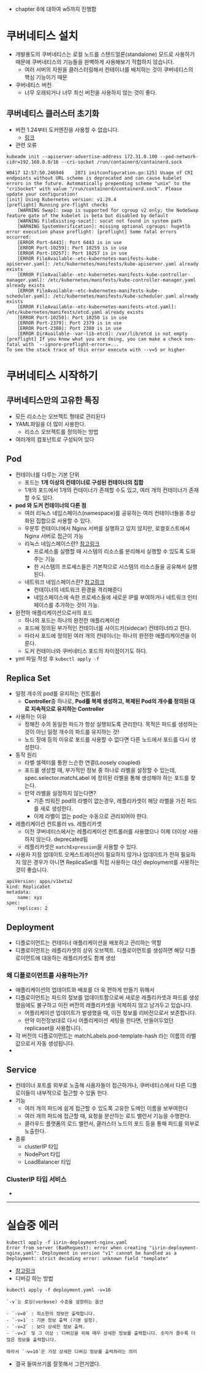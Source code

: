 - chapter 6에 대하여 w5까지 진행함
# 쿠버네티스 설치
- 개발용도의 쿠버네티스는 로컬 노드를 스탠드얼론(standalone) 모드로 사용하기 때문에 쿠버네티스의 기능들을 완벽하게 사용해보기 적합하지 않습니다.
	- 여러 서버의 자원을 클러스터링해서 컨테이너를 배치하는 것이 쿠버네티스의 핵심 기능이기 때문
- 쿠버네티스 버전
	- 너무 오래되거나 너무 최신 버전을 사용하지 않는 것이 좋다.

## 쿠버네티스 클러스터 초기화
- 버전 1.24부터 도커엔진을 사용할 수 없습니다.
	- [링크](https://blog.hyojun.me/5)
- 관련 오류
```
kubeadm init --apiserver-advertise-address 172.31.0.100 --pod-network-cidr=192.168.0.0/16 --cri-socket /run/containerd/containerd.sock

W0417 12:57:50.246946    2871 initconfiguration.go:125] Usage of CRI endpoints without URL scheme is deprecated and can cause kubelet errors in the future. Automatically prepending scheme "unix" to the "criSocket" with value "/run/containerd/containerd.sock". Please update your configuration!
[init] Using Kubernetes version: v1.29.4
[preflight] Running pre-flight checks
	[WARNING Swap]: swap is supported for cgroup v2 only; the NodeSwap feature gate of the kubelet is beta but disabled by default
	[WARNING FileExisting-socat]: socat not found in system path
	[WARNING SystemVerification]: missing optional cgroups: hugetlb
error execution phase preflight: [preflight] Some fatal errors occurred:
	[ERROR Port-6443]: Port 6443 is in use
	[ERROR Port-10259]: Port 10259 is in use
	[ERROR Port-10257]: Port 10257 is in use
	[ERROR FileAvailable--etc-kubernetes-manifests-kube-apiserver.yaml]: /etc/kubernetes/manifests/kube-apiserver.yaml already exists
	[ERROR FileAvailable--etc-kubernetes-manifests-kube-controller-manager.yaml]: /etc/kubernetes/manifests/kube-controller-manager.yaml already exists
	[ERROR FileAvailable--etc-kubernetes-manifests-kube-scheduler.yaml]: /etc/kubernetes/manifests/kube-scheduler.yaml already exists
	[ERROR FileAvailable--etc-kubernetes-manifests-etcd.yaml]: /etc/kubernetes/manifests/etcd.yaml already exists
	[ERROR Port-10250]: Port 10250 is in use
	[ERROR Port-2379]: Port 2379 is in use
	[ERROR Port-2380]: Port 2380 is in use
	[ERROR DirAvailable--var-lib-etcd]: /var/lib/etcd is not empty
[preflight] If you know what you are doing, you can make a check non-fatal with `--ignore-preflight-errors=...`
To see the stack trace of this error execute with --v=5 or higher
```

# 쿠버네티스 시작하기
## 쿠버네티스만의 고유한 특징
- 모든 리소스는 오브젝트 형태로 관리된다
- YAML파일을 더 많이 사용한다.
	- 리소스 오브젝트를 정의하는 방법
- 여러개의 컴포넌트로 구성되어 있다

## Pod
- 컨테이너를 다루는 기본 단위
	- 포드는 **1개 이상의 컨테이너로 구성된 컨테이너의 집합**
    - 1개의 포드에서 1개의 컨테이너가 존재할 수도 있고, 여러 개의 컨테이너가 존재할 수도 있다.
- **pod 와 도커 컨테이너의 다른 점**
	- 여러 리눅스 네임스페이스(namespace)를 공유하는 여러 컨테이너들을 추상화된 집합으로 사용할 수 있다.
	- 우분투 컨테이너에서 Nginx 서버를 실행하고 있지 않지만, 로컬호스트에서 Nginx 서버로 접근이 가능
	- 리눅스 네임스페이스란? [참고링크](https://www.44bits.io/ko/keyword/linux-namespace)
		- 프로세스를 실행할 때 시스템의 리소스를 분리해서 실행할 수 있도록 도와주는 기능
		- 한 시스템의 프로세스들은 기본적으로 시스템의 리소스들을 공유해서 실행된다.
	- 네트워크 네임스페이스란? [참고링크](https://www.44bits.io/ko/post/container-network-2-ip-command-and-network-namespace)
		- 컨테이너의 네트워크 환경을 격리해준다
		- 네임스페이스에 속한 프로세스들에 새로운 IP를 부여하거나 네트워크 인터페이스를 추가하는 것이 가능.
- 완전하 애플리케이션으로서의 포드
	- 하나의 포드는 하나의 완전한 애플리케이션
	- 포드에 정의된 부가적인 컨테이너를 사이드카(sidecar) 컨테이너라고 한다.
	- 따라서 포드에 정의된 여러 개의 컨테이너는 하나의 완전한 애플리케이션을 이룬다.
	- 도커 컨테이너와 쿠버네티스 포드의 차이점이기도 하다.
- yml 파일 작성 후 `kubectl apply -f`

## Replica Set
- 일정 개수의 pod를 유지하는 컨트롤러
	- **Controller**중 하나로, **Pod를 복제 생성하고, 복제된 Pod의 개수를 정의된 대로 지속적으로 유지하는 Controller**
- 사용하는 이유
	- 정해진 수의 동일한 파드가 항상 실행되도록 관리한다. 목적은 파드를 생성하는 것이 아닌 일정 개수의 파드를 유지하는 것!
	- 노드 장애 등의 이유로 포드를 사용할 수 없다면 다른 노드에서 포드를 다시 생성한다.
- 동작 원리
	- 라벨 셀렉터를 통한 느슨한 연결(Loosely coupled)
	- 포드를 생성할 때, 부가적인 정보 중 하나로 라벨을 설정할 수 있는데,  spec.selector.matchLabel 에 정의된 라벨을 통해 생성해야 하는 포드를 찾는다.
	- 만약 라벨을 설정하지 않는다면?
		- 기존 띄워진 pod의 라벨이 없는경우, 레플리카셋이 해당 라벨을 가진 파드를 새로 생성한다.
		- 이제 라벨이 없는 pod는 수동으로 관리되어야 한다.
- 레플리케이션 컨트롤러 vs. 레플리카셋
	- 이전 쿠버네티스에서는 레플리케이션 컨트롤러를 사용했으나 이제 더이상 사용하지 않는다. deprecated됨
	- 레플리카셋은 `matchExpression`을 사용할 수 있다. 
- 사용자 지정 업데이트 오케스트레이션이 필요하지 않거나 업데이트가 전혀 필요하지 않은 경우가 아니면 ReplicaSet를 직접 사용하는 대신 deployment를 사용하는 것이 좋습니다.

```
apiVersion: apps/v1beta2 
kind: ReplicaSet 
metadata: 
	name: xyz 
spec: 
	replicas: 2
```

## Deployment
- 디플로이먼트는 컨테이너 애플리케이션을 배포하고 관리하는 역할
- 디플로이먼트는 레플리카셋의 상위 오브젝트. 디플로이먼트를 생성하면 해당 디플로이먼트에 대응하는 레플리카셋도 함께 생성
### 왜 디플로이먼트를 사용하는가?
- 애플리케이션의 업데이트와 배포를 더 욱 편하게 만들기 위해서
- 디플로이먼트는 파드의 정보를 업데이트함으로써 새로운 레플리카셋과 파드를 생성했음에도 불구하고 이전 버전의 레플리카셋을 삭제하지 않고 남겨두고 있습니다.
	- 어플리케이션 업데이트가 발생했을 때, 이전 정보를 리비전으로서 보존합니다.
	- 만약 이전정보대로 다시 어플리케이션 세팅을 한다면, 만들어두었던 replicaset을 사용합니다.
- 각 버전의 디플로이먼트는 matchLabels.pod-template-hash 라는 이름의 라벨값으로서 자동 생성됩니다.
- 

## Service
- 컨테이너 포트를 외부로 노출해 사용자들이 접근하거나, 쿠버네티스에서 다른 디플로이들이 내부적으로 접근할 수 있돍 한다.
- 기능
	- 여러 개의 파드에 쉽게 접근할 수 있도록 고유한 도메인 이름을 보부여한다
	- 여러 개의 파드에 접근할 때, 요청을 분산하는 로드 밸런서 기능을 수행한다.
	- 클라우드 플랫폼의 로드 밸런서, 클러스터 노드의 포드 등을 통해 파드를 외부로 노출한다.
- 종류
	- clusterIP 타입
	- NodePort 타입
	- LoadBalancer 타입
### ClusterIP 타입 서비스
- 
---
# 실습중 에러
```
kubectl apply -f iirin-deployment-nginx.yaml
Error from server (BadRequest): error when creating "iirin-deployment-nginx.yaml": Deployment in version "v1" cannot be handled as a Deployment: strict decoding error: unknown field "template"
```
- [참고링크](https://stackoverflow.com/questions/57233686/error-when-creating-deployment-yaml-deployment-in-version-v1-cannot-be-hand)
- 디버깅 하는 방법
```
kubectl apply -f deployment.yaml -v=10
```
```
`-v`는 로깅(verbose) 수준을 설정하는 옵션

- `-v=0` : 최소한의 정보만 출력합니다.
- `-v=1` : 기본 정보 출력 (기본 설정).
- `-v=2` : 보다 상세한 정보 출력.
- `-v=3` 및 그 이상 : 디버깅을 위해 매우 상세한 정보를 출력합니다. 숫자가 클수록 더 많은 정보를 출력합니다.

따라서 `-v=10`은 가장 상세한 디버깅 정보를 출력하라는 의미
```

- 결국 들여쓰기를 잘못해서 그런거였다.